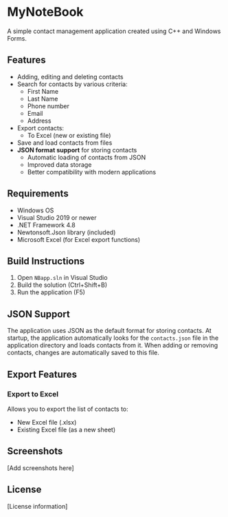 # MyNoteBook

A simple contact management application created using C++ and Windows Forms.

## Features

- Adding, editing and deleting contacts
- Search for contacts by various criteria:
  - First Name
  - Last Name
  - Phone number
  - Email
  - Address
- Export contacts:
  - To Excel (new or existing file)
- Save and load contacts from files
- **JSON format support** for storing contacts
  - Automatic loading of contacts from JSON
  - Improved data storage
  - Better compatibility with modern applications

## Requirements

- Windows OS
- Visual Studio 2019 or newer
- .NET Framework 4.8
- Newtonsoft.Json library (included)
- Microsoft Excel (for Excel export functions)

## Build Instructions

1. Open `NBapp.sln` in Visual Studio
2. Build the solution (Ctrl+Shift+B)
3. Run the application (F5)

## JSON Support

The application uses JSON as the default format for storing contacts. At startup, the application automatically looks for the `contacts.json` file in the application directory and loads contacts from it. When adding or removing contacts, changes are automatically saved to this file.

## Export Features

### Export to Excel
Allows you to export the list of contacts to:
- New Excel file (.xlsx)
- Existing Excel file (as a new sheet)

## Screenshots

[Add screenshots here]

## License

[License information] 